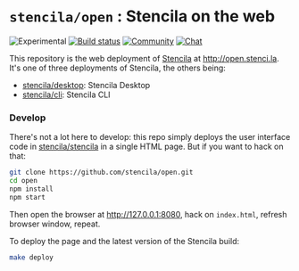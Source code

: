 # `stencila/open` : Stencila on the web

![Experimental](https://img.shields.io/badge/stability-experimental-orange.svg)
[![Build status](https://travis-ci.org/stencila/cloud.svg?branch=master)](https://travis-ci.org/stencila/cloud)
[![Community](https://img.shields.io/badge/join-community-green.svg)](https://community.stenci.la)
[![Chat](https://badges.gitter.im/stencila/stencila.svg)](https://gitter.im/stencila/stencila)

This repository is the web deployment of [Stencila](https://stenci.la) at http://open.stenci.la. It's one of three deployments of Stencila, the others being:

- [stencila/desktop](https://github.com/stencila/desktop): Stencila Desktop
- [stencila/cli](https://github.com/stencila/cli): Stencila CLI

### Develop

There's not a lot here to develop: this repo simply deploys the user interface code in [stencila/stencila](https://github.com/stencila/stencila) in a single HTML page. But if you want to hack on that:

```bash
git clone https://github.com/stencila/open.git
cd open
npm install
npm start
```

Then open the browser at http://127.0.0.1:8080, hack on `index.html`, refresh browser window, repeat.

To deploy the page and the latest version of the Stencila build:

```bash
make deploy
```
